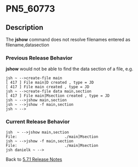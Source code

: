 # PN5_60773

<PageHeader />

## Description

The **jshow** command does not resolve filenames entered as filename,datasection

### Previous Release Behavior

**jshow** would not be able to find the data section of a file, e.g.

```
jsh ~ -->create-file main
[ 417 ] File main]D created , type = JD
[ 417 ] File main created , type = JD
jsh ~ -->create-file data main,section
[ 417 ] File main]Msection created , type = JD
jsh ~ -->jshow main,section
jsh ~ -->jshow -f main,section
jsh ~ -->
```

### Current Release Behavior

```
jsh  ~ -->jshow main,section
File:                     ./main]Msection
jsh ~ -->jshow -f main,section
File:                     ./main]Msection
jsh danielk ~ -->
```

Back to [5.7.1 Release Notes](./../jbase-5.7.1-release-notes/README.md)

<PageFooter />

